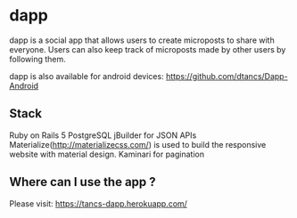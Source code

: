 # dapp

dapp is a social app that allows users to create microposts to share with everyone.
Users can also keep track of microposts made by other users by following them.

dapp is also available for android devices: https://github.com/dtancs/Dapp-Android

## Stack

Ruby on Rails 5
PostgreSQL
jBuilder for JSON APIs
Materialize(http://materializecss.com/) is used to build the responsive website with material design.
Kaminari for pagination


## Where can I use the app ?

Please visit: https://tancs-dapp.herokuapp.com/
